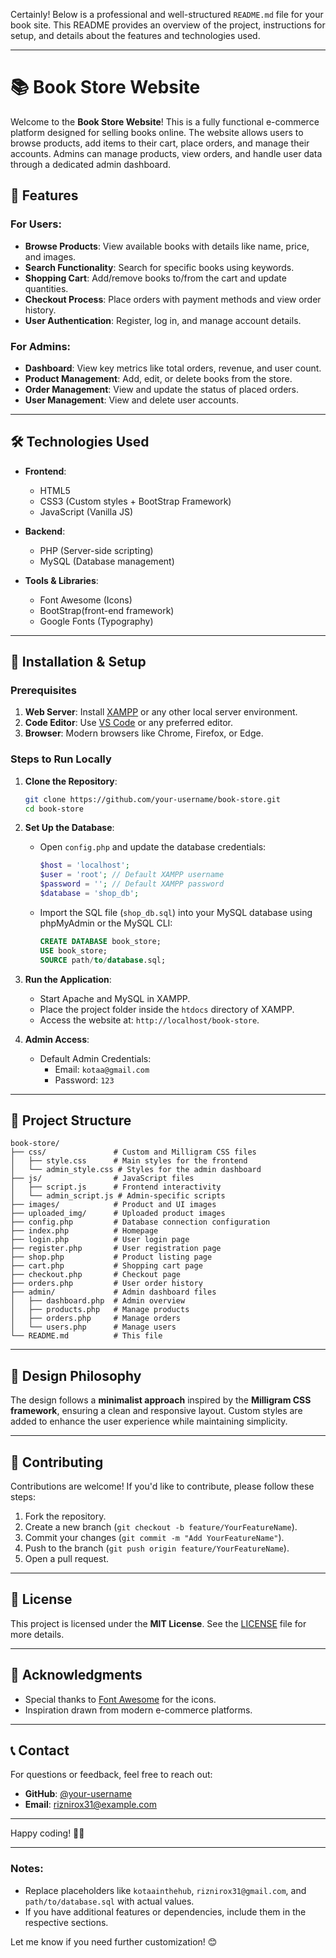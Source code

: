 Certainly! Below is a professional and well-structured `README.md` file for your book site. This README provides an overview of the project, instructions for setup, and details about the features and technologies used.

---

# 📚 Book Store Website

Welcome to the **Book Store Website**! This is a fully functional e-commerce platform designed for selling books online. The website allows users to browse products, add items to their cart, place orders, and manage their accounts. Admins can manage products, view orders, and handle user data through a dedicated admin dashboard.

## 🌟 Features

### For Users:
- **Browse Products**: View available books with details like name, price, and images.
- **Search Functionality**: Search for specific books using keywords.
- **Shopping Cart**: Add/remove books to/from the cart and update quantities.
- **Checkout Process**: Place orders with payment methods and view order history.
- **User Authentication**: Register, log in, and manage account details.

### For Admins:
- **Dashboard**: View key metrics like total orders, revenue, and user count.
- **Product Management**: Add, edit, or delete books from the store.
- **Order Management**: View and update the status of placed orders.
- **User Management**: View and delete user accounts.

---

## 🛠 Technologies Used

- **Frontend**:
  - HTML5
  - CSS3 (Custom styles +  BootStrap Framework)
  - JavaScript (Vanilla JS)

- **Backend**:
  - PHP (Server-side scripting)
  - MySQL (Database management)

- **Tools & Libraries**:
  - Font Awesome (Icons)
  - BootStrap(front-end framework)
  - Google Fonts (Typography)

---

## 🚀 Installation & Setup

### Prerequisites
1. **Web Server**: Install [XAMPP](https://www.apachefriends.org/) or any other local server environment.
2. **Code Editor**: Use [VS Code](https://code.visualstudio.com/) or any preferred editor.
3. **Browser**: Modern browsers like Chrome, Firefox, or Edge.

### Steps to Run Locally

1. **Clone the Repository**:
   ```bash
   git clone https://github.com/your-username/book-store.git
   cd book-store
   ```

2. **Set Up the Database**:
   - Open `config.php` and update the database credentials:
     ```php
     $host = 'localhost';
     $user = 'root'; // Default XAMPP username
     $password = ''; // Default XAMPP password
     $database = 'shop_db';
     ```
   - Import the SQL file (`shop_db.sql`) into your MySQL database using phpMyAdmin or the MySQL CLI:
     ```sql
     CREATE DATABASE book_store;
     USE book_store;
     SOURCE path/to/database.sql;
     ```

3. **Run the Application**:
   - Start Apache and MySQL in XAMPP.
   - Place the project folder inside the `htdocs` directory of XAMPP.
   - Access the website at: `http://localhost/book-store`.

4. **Admin Access**:
   - Default Admin Credentials:
     - Email: `kotaa@gmail.com`
     - Password: `123`

---

## 📂 Project Structure

```
book-store/
├── css/               # Custom and Milligram CSS files
│   ├── style.css      # Main styles for the frontend
│   └── admin_style.css # Styles for the admin dashboard
├── js/                # JavaScript files
│   ├── script.js      # Frontend interactivity
│   └── admin_script.js # Admin-specific scripts
├── images/            # Product and UI images
├── uploaded_img/      # Uploaded product images
├── config.php         # Database connection configuration
├── index.php          # Homepage
├── login.php          # User login page
├── register.php       # User registration page
├── shop.php           # Product listing page
├── cart.php           # Shopping cart page
├── checkout.php       # Checkout page
├── orders.php         # User order history
├── admin/             # Admin dashboard files
│   ├── dashboard.php  # Admin overview
│   ├── products.php   # Manage products
│   ├── orders.php     # Manage orders
│   └── users.php      # Manage users
└── README.md          # This file
```

---

## 🎨 Design Philosophy

The design follows a **minimalist approach** inspired by the **Milligram CSS framework**, ensuring a clean and responsive layout. Custom styles are added to enhance the user experience while maintaining simplicity.

---

## 🤝 Contributing

Contributions are welcome! If you'd like to contribute, please follow these steps:
1. Fork the repository.
2. Create a new branch (`git checkout -b feature/YourFeatureName`).
3. Commit your changes (`git commit -m "Add YourFeatureName"`).
4. Push to the branch (`git push origin feature/YourFeatureName`).
5. Open a pull request.

---

## 📜 License

This project is licensed under the **MIT License**. See the [LICENSE](LICENSE) file for more details.

---

## 🙏 Acknowledgments

- Special thanks to [Font Awesome](https://fontawesome.com/) for the icons.
- Inspiration drawn from modern e-commerce platforms.

---

## 📞 Contact

For questions or feedback, feel free to reach out:

- **GitHub**: [@your-username](https://github.com/kotaainthehub)
- **Email**: riznirox31@example.com

---

Happy coding! 🚀✨

---

### Notes:
- Replace placeholders like `kotaainthehub`, `riznirox31@gmail.com`, and `path/to/database.sql` with actual values.
- If you have additional features or dependencies, include them in the respective sections.

Let me know if you need further customization! 😊
